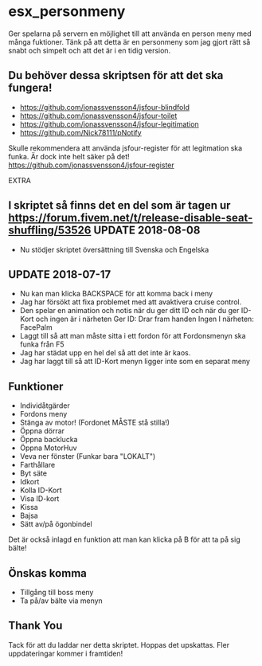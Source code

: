 # esx_personmeny
Ger spelarna på servern en möjlighet till att använda en person meny med många fuktioner. Tänk på att detta är en personmeny som jag gjort rätt så snabt och simpelt och att det är i en tidig version.

Du behöver dessa skriptsen för att det ska fungera!
- 
- https://github.com/jonassvensson4/jsfour-blindfold
- https://github.com/jonassvensson4/jsfour-toilet
- https://github.com/jonassvensson4/jsfour-legitimation
- https://github.com/Nick78111/pNotify

Skulle rekommendera att använda jsfour-register för att legitmation ska funka. Är dock inte helt säker på det!
https://github.com/jonassvensson4/jsfour-register

EXTRA

I skriptet så finns det en del som är tagen ur https://forum.fivem.net/t/release-disable-seat-shuffling/53526
UPDATE 2018-08-08
-

- Nu stödjer skriptet översättning till Svenska och Engelska

UPDATE 2018-07-17
-

- Nu kan man klicka BACKSPACE för att komma back i meny
- Jag har försökt att fixa problemet med att avaktivera cruise control.
- Den spelar en animation och notis när du ger ditt ID och när du ger ID-Kort och ingen är i närheten
Ger ID: Drar fram handen
Ingen I närheten: FacePalm
- Laggt till så att man måste sitta i ett fordon för att Fordonsmenyn ska funka från F5
- Jag har städat upp en hel del så att det inte är kaos.
- Jag har laggt till så att ID-Kort menyn ligger inte som en separat meny


Funktioner
- 

* Individåtgärder
* Fordons meny
* Stänga av motor! (Fordonet MÅSTE stå stilla!)
* Öppna dörrar
* Öppna backlucka
* Öppna MotorHuv
* Veva ner fönster (Funkar bara "LOKALT")
* Farthållare
* Byt säte
* Idkort
* Kolla ID-Kort
* Visa ID-kort
* Kissa
* Bajsa
* Sätt av/på ögonbindel

Det är också inlagd en funktion att man kan klicka på B för att ta på sig bälte!

Önskas komma
-
- Tillgång till boss meny
- Ta på/av bälte via menyn

Thank You
-

Tack för att du laddar ner detta skriptet. Hoppas det upskattas. Fler uppdateringar kommer i framtiden!
